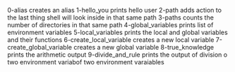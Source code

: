 0-alias creates an alias
1-hello_you prints hello user
2-path adds action to the last thing shell will look inside in that same path
3-paths counts the number of directories in that same path
4-global_variables prints list of environment variables
5-local_variables prints the local and global variables and their functions
6-create_local_variable creates a new local variable
7-create_global_variable creates a new global variable
8-true_knowledge prints the arithmetic output
9-divide_and_rule prints the output of division o two environment variabof two environment varaiables
